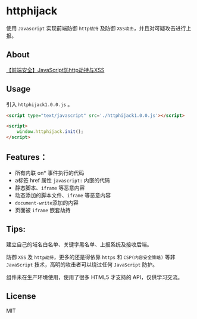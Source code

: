 # httphijack
使用 `Javascript` 实现前端防御 `http劫持` 及防御 `XSS攻击`，并且对可疑攻击进行上报。

## About
[【前端安全】JavaScript防http劫持与XSS](http://www.cnblogs.com/coco1s/p/5777260.html)

## Usage

引入 `httphijack1.0.0.js` 。

```HTML
<script type="text/javascript" src='./httphijack1.0.0.js'></script>

<script>
	window.httphijack.init();
</script>   
```

## Features：

- 所有内联 on* 事件执行的代码
- a标签 href 属性 `javascript:` 内嵌的代码
- 静态脚本、`iframe` 等恶意内容
- 动态添加的脚本文件、`iframe` 等恶意内容
- `document-write`添加的内容
- 页面被 `iframe` 嵌套劫持 
   
## Tips:

建立自己的域名白名单、关键字黑名单、上报系统及接收后端。

防御 `XSS` 及 `http劫持`，更多的还是得依靠 `https` 和 `CSP(内容安全策略)` 等非 `JavaScript` 技术，高明的攻击者可以绕过任何 `JavaScript` 防护。

组件未在生产环境使用，使用了很多 HTML5 才支持的 API，仅供学习交流。

## License
MIT
